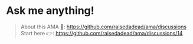 # Ask me anything!

> About this AMA 🥤: <https://github.com/raisedadead/ama/discussions>
> Start here 👉: <https://github.com/raisedadead/ama/discussions/14>
